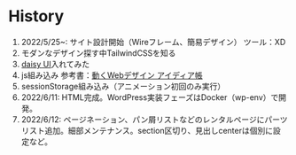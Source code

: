 # History

1. 2022/5/25~: サイト設計開始（Wireフレーム、簡易デザイン） ツール：XD
2. モダンなデザイン探す中TailwindCSSを知る
3. [daisy UI](https://daisyui.com/)入れてみた
4. js組み込み 参考書：[動くWebデザイン
アイディア帳](https://coco-factory.jp/ugokuweb/)
5. sessionStorage組み込み（アニメーション初回のみ実行）
6. 2022/6/11: HTML完成。WordPress実装フェーズはDocker（wp-env）で開発。
7. 2022/6/12: ページネーション、パン屑リストなどのレンタルページにパーツリスト追加。細部メンテナンス。section区切り、見出しcenterは個別に設定など。
